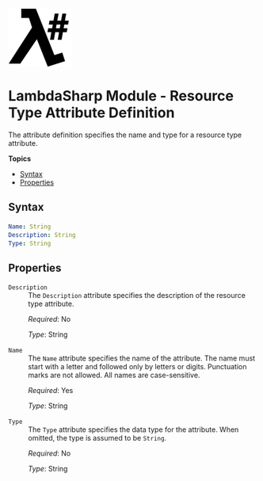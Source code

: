 ![λ#](LambdaSharpLogo.png)

# LambdaSharp Module - Resource Type Attribute Definition

The attribute definition specifies the name and type for a resource type attribute.

__Topics__
* [Syntax](#syntax)
* [Properties](#properties)

## Syntax

```yaml
Name: String
Description: String
Type: String
```

## Properties

<dl>

<dt><code>Description</code></dt>
<dd>
The <code>Description</code> attribute specifies the description of the resource type attribute.

<i>Required</i>: No

<i>Type</i>: String
</dd>

<dt><code>Name</code></dt>
<dd>
The <code>Name</code> attribute specifies the name of the attribute. The name must start with a letter and followed only by letters or digits. Punctuation marks are not allowed. All names are case-sensitive.

<i>Required</i>: Yes

<i>Type</i>: String
</dd>

<dt><code>Type</code></dt>
<dd>
The <code>Type</code> attribute specifies the data type for the attribute. When omitted, the type is assumed to be <code>String</code>.

<i>Required</i>: No

<i>Type</i>: String
</dd>

</dl>